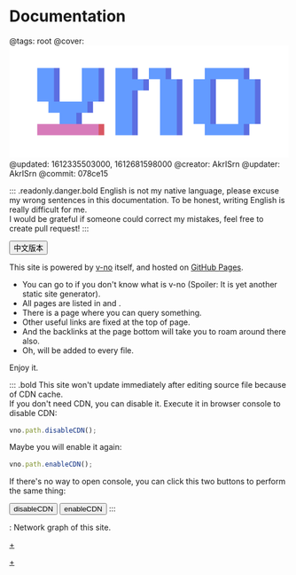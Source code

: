 # Documentation

@tags: root
@cover: ![](/uploads/images/big-logo.png)
@updated: 1612335503000, 1612681598000
@creator: AkrISrn
@updater: AkrISrn
@commit: 078ce15

::: .readonly.danger.bold English is not my native language, please excuse my wrong sentences in this documentation. To be honest, writing English is really difficult for me. <br>I would be grateful if someone could correct my mistakes, feel free to create pull request!
:::

<a href="#/zh/"><button class="btn bold" onclick="vno.appSelf.selectConf='zh';">中文版本</button></a>

This site is powered by [v-no](https://github.com/akrisrn/v-no) itself, and hosted on [GitHub Pages](https://github.com/akrisrn/v-no-doc).

- You can go to [](/en/README.md "#") if you don't know what is v-no (Spoiler: It is yet another static site generator).
- All pages are listed in [](/en/archives.md "#") and [](/en/categories.md "#").
- There is a [](/en/search.md "#") page where you can query something.
- Other useful links are fixed at the top of page.
- And the backlinks at the page bottom will take you to roam around there also.
- Oh, [](/common.md "#") will be added to every file.

Enjoy it.

::: .bold This site won't update immediately after editing source file because of CDN cache. <br>If you don't need CDN, you can disable it.
Execute it in browser console to disable CDN:

```js
vno.path.disableCDN();
```

Maybe you will enable it again:

```js
vno.path.enableCDN();
```

If there's no way to open console, you can click this two buttons to perform the same thing:

<button class="btn danger" onclick="vno.path.disableCDN();">disableCDN</button> <button class="btn success" onclick="vno.path.enableCDN();">enableCDN</button>
:::

: Network graph of this site.

[+](/snippets/graph.md)

[+](/snippets/badges.md)
